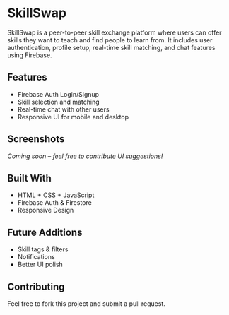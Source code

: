 # SkillSwap 

SkillSwap is a peer-to-peer skill exchange platform where users can offer skills they want to teach and find people to learn from. 
It includes user authentication, profile setup, real-time skill matching, and chat features using Firebase.

## Features
- Firebase Auth Login/Signup 
- Skill selection and matching 
- Real-time chat with other users 
- Responsive UI for mobile and desktop 

## Screenshots
*Coming soon – feel free to contribute UI suggestions!*

## Built With
- HTML + CSS + JavaScript
- Firebase Auth & Firestore
- Responsive Design

## Future Additions
- Skill tags & filters
- Notifications
- Better UI polish

## Contributing
Feel free to fork this project and submit a pull request.
